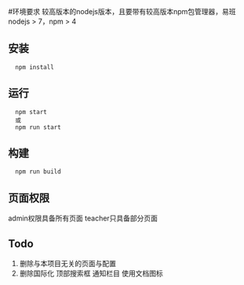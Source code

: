 #环境要求
较高版本的nodejs版本，且要带有较高版本npm包管理器，易班nodejs > 7，npm > 4

## 安装
```
  npm install
```

## 运行
```
  npm start
  或
  npm run start
```

## 构建
```
  npm run build
```
## 页面权限
admin权限具备所有页面
teacher只具备部分页面

## Todo
1. 删除与本项目无关的页面与配置
2. 删除国际化 顶部搜索框 通知栏目 使用文档图标
